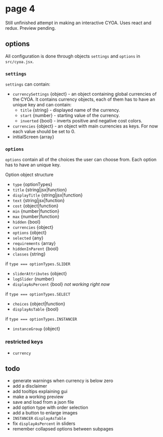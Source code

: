 # page 4
Still unfinished attempt in making an interactive CYOA. Uses react and redux. Preview pending.

## options
All configuration is done through objects `settings` and `options` in `src/cyoa.jsx`.

### `settings`
`settings` can contain:
- `currencySettings` {object} - an object containing global currencies of the CYOA. It contains currency objects, each of them has to have an unique key and can contain:
  - `title` {string} - displayed name of the currency.
  - `start` {number} - starting value of the currency.
  - `inverted` {bool} - inverts positive and negative cost colors.
- `currencies` {object} - an object with main currencies as keys. For now each value should be set to 0.
- initialScreen {array}

### `options`
`options` contain all of the choices the user can choose from. Each option has to have an unique key.

Option object structure
- `type` {optionTypes}
- `title` {string|jsx|function}
- `displayTitle` {string|jsx|function}
- `text` {string|jsx|function}
- `cost` {object|function}
- `min` {number|function}
- `max` {number|function}
- `hidden` {bool}
- `currencies` {object}
- `options` {object}
- `selected` {any}
- `requirements` {array}
- `hiddenInParent` {bool}
- `classes` {string}

if `type === optionTypes.SLIDER`
- `sliderAttributes` {object}
- `logSlider` {number}
- `displayAsPercent` {bool} *not working right now*

if `type === optionTypes.SELECT`
- `choices` {object|function}
- `displayAsTable` {bool}

if `type === optionTypes.INSTANCER`
- `instanceGroup` {object}

### restricted keys
- `currency`

## todo
- generate warnings when currency is below zero
- add a disclaimer
- add tooltips explaining gui
- make a working preview
- save and load from a json file
- add option type with order selection
- add a button to enlarge images
- `INSTANCER` `displayAsTable`
- fix `displayAsPercent` in sliders
- remember collapsed options between subpages